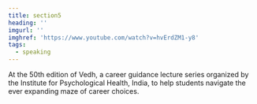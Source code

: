 ```yaml
---
title: section5
heading: ''
imgurl: ''
imghref: 'https://www.youtube.com/watch?v=hvErdZM1-y8'
tags:
  - speaking
---
```

At the 50th edition of Vedh, a career guidance lecture series organized by the Institute for Psychological Health, India, to help students navigate the ever expanding maze of career choices.
